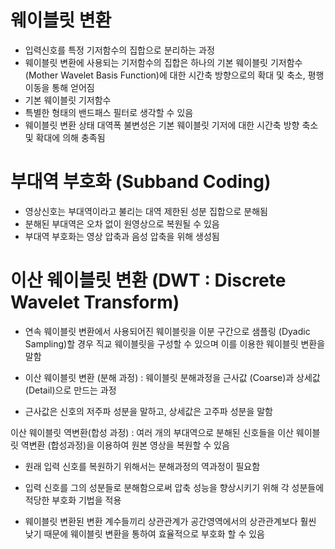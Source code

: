 # 웨이블릿 변환
- 입력신호를 특정 기저함수의 집합으로 분리하는 과정
- 웨이블릿 변환에 사용되는 기저함수의 집합은 하나의 기본 웨이블릿 기저함수 (Mother Wavelet Basis Function)에 대한 시간축 방향으로의 확대 및 축소, 평행 이동을 통해 얻어짐
- 기본 웨이블릿 기저함수
- 특별한 형태의 밴드패스 필터로 생각할 수 있음
- 웨이블릿 변환 상태 대역폭 불변성은 기본 웨이블릿 기저에 대한 시간축 방향 축소 및 확대에 의해 충족됨

# 부대역 부호화 (Subband Coding)
- 영상신호는 부대역이라고 불리는 대역 제한된 성분 집합으로 분해됨
- 분해된 부대역은 오차 없이 원영상으로 복원될 수 있음
- 부대역 부호화는 영상 압축과 음성 압축을 위해 생성됨

# 이산 웨이블릿 변환 (DWT : Discrete Wavelet Transform)
- 연속 웨이블릿 변환에서 사용되어진 웨이블릿을 이분 구간으로 샘플링 (Dyadic Sampling)할 경우 직교 웨이블릿을 구성할 수 있으며 이를 이용한 웨이블릿 변환을 말함

- 이산 웨이블릿 변환 (분해 과정) : 웨이블릿 분해과정을 근사값 (Coarse)과 상세값(Detail)으로 만드는 과정
- 근사값은 신호의 저주파 성분을 말하고, 상세값은 고주파 성분을 말함

이산 웨이블릿 역변환(합성 과정) : 여러 개의 부대역으로 분해된 신호들을 이산 웨이블릿 역변환 (합성과정)을 이용하여 원본 영상을 복원할 수 있음
- 원래 입력 신호를 복원하기 위해서는 분해과정의 역과정이 필요함

- 입력 신호를 그의 성분들로 분해함으로써 압축 성능을 향상시키기 위해 각 성분들에 적당한 부호화 기법을 적용
- 웨이블릿 변환된 변환 계수들끼리 상관관계가 공간영역에서의 상관관계보다 훨씬 낮기 때문에 웨이블릿 변환을 통하여 효율적으로 부호화 할 수 있음
